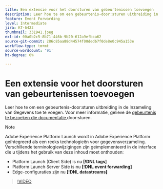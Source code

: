 ```yaml
---
title: Een extensie voor het doorsturen van gebeurtenissen toevoegen
description: Leer hoe te om een gebeurtenis-door:sturen uitbreiding in de Inzameling van Gegevens toe te voegen.
feature: Event Forwarding
level: Intermediate
jira: KT-6422
thumbnail: 331941.jpeg
exl-id: 00a0b2c5-8b71-446b-9b20-612a9efbca62
source-git-commit: 286c85aa88d44574f00ded67f0de8e0c945a153e
workflow-type: tm+mt
source-wordcount: '91'
ht-degree: 0%

---
```


# Een extensie voor het doorsturen van gebeurtenissen toevoegen

Leer hoe te om een gebeurtenis-door:sturen uitbreiding in de Inzameling van Gegevens toe te voegen. Voor meer informatie, gelieve de [ gebeurtenis te bezoeken die documentatie ](https://experienceleague.adobe.com/docs/experience-platform/tags/event-forwarding/overview.html?lang=nl-NL) door:sturen.

>[!NOTE]
>
>Adobe Experience Platform Launch wordt in Adobe Experience Platform geïntegreerd als een reeks technologieën voor gegevensverzameling. Verschillende terminologiewijzigingen zijn geïmplementeerd in de interface die u tijdens het gebruik van deze inhoud moet onthouden:
>
> * Platform Launch (Client Side) is nu **[!DNL tags]**
> * Platform Launch Server Side is nu **[!DNL event forwarding]**
> * Edge-configuraties zijn nu **[!DNL datastreams]**

>[!VIDEO](https://video.tv.adobe.com/v/331941?learn=on&enablevpops)
